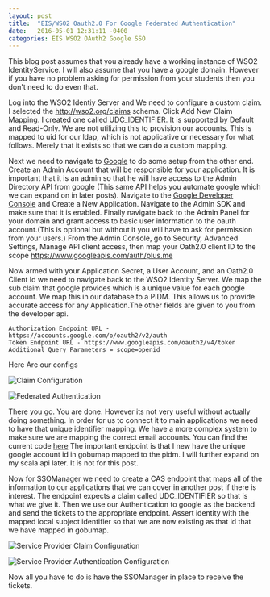 ```yaml
---
layout: post
title:  "EIS/WSO2 Oauth2.0 For Google Federated Authentication"
date:   2016-05-01 12:31:11 -0400
categories: EIS WSO2 OAuth2 Google SSO 
---
```


This blog post assumes that you already have a working instance of WSO2 IdentityService. I will also assume that you have a google domain. However if you have no problem asking for permission from your students then you don't need to do even that.

Log into the WSO2 Identiy Server and We need to configure a custom claim. I selected the http://wso2.org/claims schema. Click Add New Claim Mapping. I created one called UDC_IDENTIFIER. It is supported by Default and Read-Only. We are not utilizing this to provision our accounts. This is mapped to uid for our ldap, which is not applicative or necessary for what follows. Merely that it exists so that we can do a custom mapping.

Next we need to navigate to [Google](https://admin.googe.com) to do some setup from the other end. Create an Admin Account that will be responsible for your application. It is important that it is an admin so that he will have access to the Admin Directory API from google (This same API helps you automate google which we can expand on in later posts). Navigate to the [Google Developer Console](https://console.developers.google.com) and Create a New Application. Navigate to the Admin SDK and make sure that it is enabled. Finally navigate back to the Admin Panel for your domain and grant access to basic user information to the oauth account.(This is optional but without it you will have to ask for permission from your users.) From the Admin Console, go to Security, Advanced Settings, Manage API client access, then map your Oath2.0 client ID to the scope https://www.googleapis.com/auth/plus.me

Now armed with your Application Secret, a User Account, and an Oath2.0 Client Id we need to navigate back to the WSO2 Identity Server. We map the sub claim that google provides which is a unique value for each google account. We map this in our database to a PIDM. This allows us to provide accurate access for any Application.The other fields are given to you from the developer api.

```
Authorization Endpoint URL - https://accounts.google.com/o/oauth2/v2/auth
Token Endpoint URL - https://www.googleapis.com/oauth2/v4/token
Additional Query Parameters = scope=openid

```
Here Are our configs

![Claim Configuration](http://ChristopherDavenport.github.io/images/posts/2016-05/Wso2IdentityProviderClaimConfiguration.png)

![Federated Authentication](http://ChristopherDavenport.github.io/images/posts/2016-05/WSO2FederatedAuthenticatorConfig.png)

There you go. You are done. However its not very useful without actually doing something. In order for us to connect it to main applications we need to have that unique identifier mapping. We have a more complex system to make sure we are mapping the correct email accounts. You can find the current code [here](https://github.com/ChristopherDavenport/Eckerd-Jobs/blob/master/src/main/scala/scripts/GoogleUpdateGobumap.scala) The important endpoint is that I new have the unique google account id in gobumap mapped to the pidm. I will further expand on my scala api later. It is not for this post. 

Now for SSOManager we need to create a CAS endpoint that maps all of the information to our applications that we can cover in another post if there is interest. The endpoint expects a claim called UDC_IDENTIFIER so that is what we give it. Then we use our Authentication to google as the backend and send the tickets to the appropriate endpoint. Assert identity with the mapped local subject identifier so that we are now existing as that id that we have mapped in gobumap.

![Service Provider Claim Configuration](http://ChristopherDavenport.github.io/images/posts/2016-05/ServiceProviderClaimConfiguration.png)

![Service Provider Authentication Configuration](http://ChristopherDavenport.github.io/images/posts/2016-05/ServiceProviderAuthenticationConfiguration.png)

Now all you have to do is have the SSOManager in place to receive the tickets.
